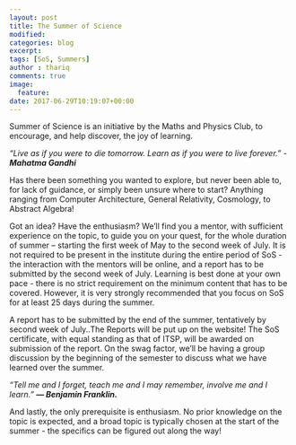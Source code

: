 ```yaml
---
layout: post
title: The Summer of Science
modified:
categories: blog
excerpt:
tags: [SoS, Summers]
author : thariq
comments: true
image:
  feature:
date: 2017-06-29T10:19:07+00:00
---
```


Summer of Science is an initiative by the Maths and Physics Club, to encourage, and help discover, the joy of learning.

_“Live as if you were to die tomorrow. Learn as if you were to live forever.” - __Mahatma Gandhi___


Has there been something you wanted to explore, but never been able to, for lack of guidance, or simply been unsure where to start? Anything ranging from Computer Architecture, General Relativity, Cosmology, to Abstract Algebra!

Got an idea? Have the enthusiasm? We’ll find you a mentor, with sufficient experience on the topic, to guide you on your quest, for the whole duration of summer – starting the first week of May to the second week of July. It is not required to be present in the institute during the entire period of SoS - the interaction with the mentors will be online, and a report has to be submitted by the second week of July. Learning is best done at your own pace - there is no strict requirement on the minimum content that has to be covered. However, it is very strongly recommended that you focus on SoS for at least 25 days during the summer.

A report has to be submitted by the end of the summer, tentatively by second week of July..The Reports will be put up on the website! The SoS certificate, with equal standing as that of ITSP, will be awarded on submission of the report. On the swag factor, we’ll be having a group discussion by the beginning of the semester to discuss what we have learned over the summer.

*“Tell me and I forget, teach me and I may remember, involve me and I learn.” **― Benjamin Franklin.***

And lastly, the only prerequisite is enthusiasm. No prior knowledge on the topic is expected, and a broad topic is typically chosen at the start of the summer - the specifics can be figured out along the way!
